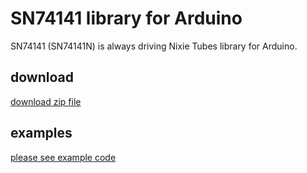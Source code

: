 
# SN74141 library for Arduino

SN74141 (SN74141N) is always driving Nixie Tubes library for Arduino.

## download

[download zip file](./archive/master.zip)

## examples

[please see example code](./examples/sn74141_example.ino)



